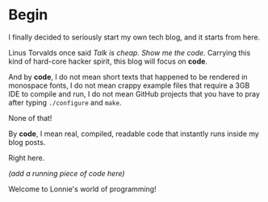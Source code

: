 # Begin

I finally decided to seriously start my own tech blog, and it starts from here.

Linus Torvalds once said *Talk is cheap. Show me the code.* Carrying this
kind of hard-core hacker spirit, this blog will focus on __code__.

And by __code__, I do not mean short texts that happened to be rendered in 
monospace fonts, I do not mean crappy example files that require a
3GB IDE to compile and run, I do not mean GitHub projects that you
have to pray after typing `./configure` and `make`.

None of that!

By __code__, I mean real, compiled, readable code that instantly runs
inside my blog posts.

Right here.

*(add a running piece of code here)*

Welcome to Lonnie's world of programming!

